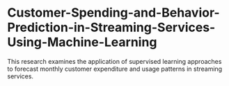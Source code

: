 # Customer-Spending-and-Behavior-Prediction-in-Streaming-Services-Using-Machine-Learning
This research examines the application of supervised learning approaches to forecast monthly customer expenditure and usage patterns in streaming services.
